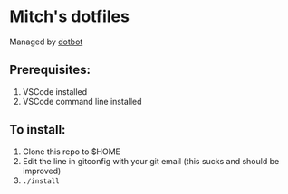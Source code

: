 # Mitch's dotfiles

Managed by [dotbot](https://github.com/anishathalye/dotbot)

## Prerequisites:
1. VSCode installed
1. VSCode command line installed

## To install:
1. Clone this repo to $HOME
2. Edit the line in gitconfig with your git email (this sucks and should be improved)
3. `./install`